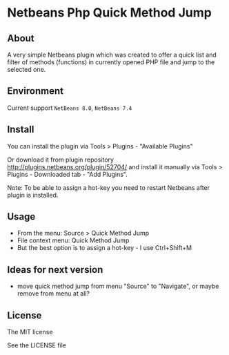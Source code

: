 Netbeans Php Quick Method Jump
============================
## About
A very simple Netbeans plugin which was created to offer a quick list and filter
of methods (functions) in currently opened PHP file and jump to the selected one.

## Environment
Current support `NetBeans 8.0`, `NetBeans 7.4`

## Install
You can install the plugin via Tools > Plugins - "Available Plugins"

Or download it from plugin repository http://plugins.netbeans.org/plugin/52704/ and install it manually
via Tools > Plugins - Downloaded tab - "Add Plugins".

Note: To be able to assign a hot-key you need to restart Netbeans after plugin is installed.

## Usage
- From the menu: Source > Quick Method Jump
- File context menu: Quick Method Jump
- But the best option is to assign a hot-key - I use Ctrl+Shift+M

## Ideas for next version
- move quick method jump from menu "Source" to "Navigate", or maybe remove from menu at all?


## License
The MIT license

See the LICENSE file
